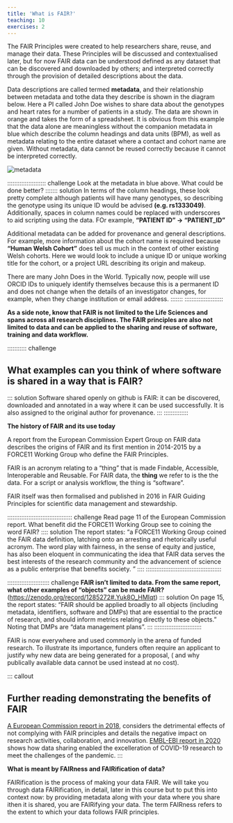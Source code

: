 ```yaml
---
title: 'What is FAIR?'
teaching: 10
exercises: 2
---
```


The FAIR Principles were created to help researchers share, reuse, and manage their data. These Principles will be discussed and contextualised later, but for now FAIR data can be understood defined as any dataset that can be discovered and downloaded by others; and interpreted correctly through the provision of detailed descriptions about the data.

Data descriptions are called termed **metadata**, and their  relationship between metadata and tothe data they describe is shown in the diagram below.  Here a PI called John Doe wishes to share data about the genotypes and heart rates for a number of patients in a study.  The data are shown in orange and takes the form of a spreadsheet.  It is obvious from this example that the data alone are meaningless without the companion metadata in blue which describe the column headings and data units (BPM), as well as metadata relating to the entire dataset where a contact and cohort name are given.  Without metadata, data cannot be reused correctly because it cannot be interpreted correctly.

![metadata](../fig/fairifying1.png)


:::::::::::::::::::::: challenge
Look at the metadata in blue above.  What could be done better?
::::::: solution
In terms of the column headings, these look pretty complete although patients will have many genotypes, so describing the genotype using its unique ID would be advised **(e.g. rs1333049)**.  Additionally, spaces in column names could be replaced with underscores to aid scripting using the data.  FOr example, **“PATIENT ID” → “PATIENT_ID”**

Additional metadata can be added for provenance and general descriptions. For example, more information about the cohort name is required because **“Human Welsh Cohort”** does tell us much in the context of other existing Welsh cohorts. Here we would look to include a unique ID or unique working title for the cohort, or a project URL describing its origin and makeup.  

There are many John Does in the World. Typically now, people will use ORCID IDs to uniquely identify themselves because this is a permanent ID and does not change when the details of an investigator changes, for example, when they change institution or email address.
:::::::
::::::::::::::::::::::

**As a side note, know that FAIR is not limited to the Life Sciences and spans across all research disciplines. The FAIR principles are also not limited to data and can be applied to the sharing and reuse of software, training and data workflow.**

::::::::::: challenge
## What examples can you think of where software is shared in a way that is FAIR?
::: solution
Software shared openly on github is FAIR: it can be discovered, downloaded and annotated in a way where it can be used successfully.  It is also assigned to the original author for provenance.
:::
::::::::::::::


**The history of FAIR and its use today**

A report from the European Commission Expert Group on FAIR data describes the origins of FAIR and its first mention in 2014-2015 by a FORCE11 Working Group who define the FAIR Principles.  

FAIR is an acronym relating to a “thing” that is made Findable, Accessible, Interoperable and Reusable.   For FAIR data, the **thing** we refer to is the the data.  For a script or analysis workflow, the thing is “software”.

FAIR itself was then formalised and published in 2016 in FAIR Guiding Principles for scientific data management and stewardship.

::::::::::::::::::::::::::::::::::::: challenge
Read page 11 of the European Commission report.  What benefit did the FORCE11 Working Group see to coining the word FAIR? 
:::: solution
The report states: “a FORCE11 Working Group coined the FAIR data definition, latching onto an arresting and rhetorically useful acronym. The word play with fairness, in the sense of equity and justice, has also been eloquent in communicating the idea that FAIR data serves the best interests of the research community and the advancement of science as a public enterprise that benefits society. ”
::::
:::::::::::::::::::::::::::::::::::::::::::

:::::::::::::::::::::::: challenge 
**FAIR isn’t limited to data. From the same report, what other examples of “objects” can be made FAIR?**(https://zenodo.org/record/1285272#.Yuk8O_HMIqt)
::: solution
On page 15, the report states: “FAIR should be applied broadly to all objects (including metadata, identifiers, software and
DMPs) that are essential to the practice of research, and should inform metrics relating directly to these objects.”  Noting that DMPs are “data management plans”.
:::
:::::::::::::::::::::::::::


FAIR is now everywhere and used commonly in the arena of funded research.  To illustrate its importance, funders often require an applicant to justify why new data are being generated for a proposal, ( and why publically available data cannot be used instead at no cost).

::: callout
## Further reading demonstrating the benefits of FAIR
[A European Commission report in 2018](https://op.europa.eu/en/publication-detail/-/publication/d375368c-1a0a-11e9-8d04-01aa75ed71a1/language-en), considers the detrimental effects of not complying with FAIR principles and details the negative impact on research activities, collaboration, and innovation. 
[EMBL-EBI report in 2020](https://op.europa.eu/en/publication-detail/-/publication/d375368c-1a0a-11e9-8d04-01aa75ed71a1/language-en) shows how data sharing enabled the excelleration of COVID-19 research to meet the challenges of the pandemic.
:::

**What is meant by FAIRness and FAIRification of data?**

FAIRification is the process of making your data FAIR.  We will take you through data FAIRification, in detail, later in this course but to put this into context now: by providing metadata along with your data where you share ithen it is shared, you are FAIRifying your data.
The term FAIRness refers to the extent to which your data follows FAIR principles.
